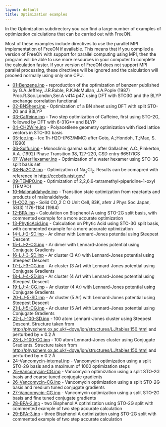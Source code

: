 ```yaml
---
layout: default
title: Optimization examples
---
```


In the Optimization subdirectory you can find a large number of examples of optimization calculations that can be carried out with FreeON.

Most of these examples include directives to use the parallel MPI implementation of FreeON if available. This means that if you compiled a version of FreeON with support for parallel computing using MPI, then the program will be able to use more resources in your computer to complete the calculation faster. If your version of FreeON does not support MPI parallel processing, these directives will be ignored and the calculation will proceed normally using only one CPU.

-   [01-Benzene.inp](01-Benzene.inp "wikilink") - reproduction of the optimization of benzenr published by G.A.Jeffrey, J.R.Ruble, R.K.McMullan, J.A.Pople (1987) Proc.R.Soc.London,Ser.A v414 p47, using DFT with STO3G and the BLYP exchange correlation functional
-   [02-BNSheet.inp](02-BNSheet.inp "wikilink") - Optimization of a BN sheet using DFT with split STO-2G and B3LYP
-   [03-Caffeine.inp](03-Caffeine.inp "wikilink") - Two step optimization of Caffeine, first using STO-2G, followed by DFT with 6-31G\*\* and BLYP
-   [04-CH2Wire.inp](04-CH2Wire.inp "wikilink") - Polyacetilene geometry optimization with fixed lattice vectors in STO-3G basis
-   [05-Ice.inp](05-Ice.inp "wikilink") - Ice 1h-H2O-(P63/MMC) after Goto, A.;Hondoh, T.;Mae, S.(1990)
-   [06-Sulfur.inp](06-Sulfur.inp "wikilink") - Monoclinic gamma sulfur, after Gallacher, A.C.;Pinkerton, A.A. (1992) Phase Transition 38, 127-220, CSD entry 66517ICS
-   [07-WaterHexamer.inp](07-WaterHexamer.inp "wikilink") - Optimization of a water hexamer using STO-3G split basis set
-   [08-Na2Cl2.inp](08-Na2Cl2.inp "wikilink") - Optimization of Na<sub>2</sub>Cl<sub>2</sub>. Results can be comapred with reference in <http://cccbdb.nist.gov/>
-   [09-TEMPO.inp](09-TEMPO.inp "wikilink") - Optimization of 2,2,6,6-tetramethyl-piperidine-1-oxyl (TEMPO)
-   [10-Malonaldahyde.inp](10-Malonaldahyde.inp "wikilink") - Transition state optimization from reactants and products of malonaldehyde.
-   [11-CO2.inp](11-CO2.inp "wikilink") - Solid CO\_2 C O Unit Cell, 83K, afetr J Phys Soc Japan, 53(3) 1176-1184 (1984)
-   [12-BPA.inp](12-BPA.inp "wikilink") - Calculation on Bisphenol A using STO-2G split basis, with commented example for a more accurate optimization
-   [13-PhyticAcid.inp](13-PhyticAcid.inp "wikilink") - Calculation on Phytic Acid using STO-3G split basis, with commented example for a more accurate optimization
-   [14-LJ-2-SD.inp](14-LJ-2-SD.inp "wikilink") - Ar dimer with Lennard-Jones potential using Steepest Descent
-   [15-LJ-2-CG.inp](15-LJ-2-CG.inp "wikilink") - Ar dimer with Lennard-Jones potential using Conjugate Gradients
-   [16-LJ-3-SD.inp](16-LJ-3-SD.inp "wikilink") - Ar cluster (3 Ar) with Lennard-Jones potential using Steepest Descent
-   [17-LJ-3-CG.inp](17-LJ-3-CG.inp "wikilink") - Ar cluster (3 Ar) with Lennard-Jones potential using Conjugate Gradients
-   [18-LJ-4-SD.inp](18-LJ-4-SD.inp "wikilink") - Ar cluster (4 Ar) with Lennard-Jones potential using Steepest Descent
-   [19-LJ-4-CG.inp](19-LJ-4-CG.inp "wikilink") - Ar cluster (4 Ar) with Lennard-Jones potential using Conjugate Gradients
-   [20-LJ-5-SD.inp](20-LJ-5-SD.inp "wikilink") - Ar cluster (5 Ar) with Lennard-Jones potential using Steepest Descent
-   [21-LJ-5-CG.inp](21-LJ-5-CG.inp "wikilink") - Ar cluster (5 Ar) with Lennard-Jones potential using Conjugate Gradients
-   [22-LJ-100-SD.inp](22-LJ-100-SD.inp "wikilink") - 100 atom Lennard-Jones cluster using Steepest Descent. Structure taken from <http://physchem.ox.ac.uk/~doye/jon/structures/LJ/tables.150.html> and perturbed by ± 0.2 Å
-   [23-LJ-100-CG.inp](23-LJ-100-CG.inp "wikilink") - 100 atom Lennard-Jones cluster using Conjugate Gradients. Structure taken from <http://physchem.ox.ac.uk/~doye/jon/structures/LJ/tables.150.html> and perturbed by ± 0.2 Å
-   [24-Vancomycin-internal.inp](24-Vancomycin-internal.inp "wikilink") - Vancomycin optimization using a split STO-2G basis and a maximum of 1000 optimization steps
-   [25-Vancomycin-CG.inp](25-Vancomycin-CG.inp "wikilink") - Vancomycin optimization using a split STO-2G basis and coarse tuned conjugate gradients
-   [26-Vancomycin-CG.inp](26-Vancomycin-CG.inp "wikilink") - Vancomycin optimization using a split STO-2G basis and medium tuned conjugate gradients
-   [27-Vancomycin-CG.inp](27-Vancomycin-CG.inp "wikilink") - Vancomycin optimization using a split STO-2G basis and fine tuned conjugate gradients
-   [28-BPA-2.inp](28-BPA-2.inp "wikilink") - two Bisphenol A optimization using STO-2G split with commented example of two step accurate calculation
-   [29-BPA-3.inp](29-BPA-3.inp "wikilink") - three Bisphenol A optimization using STO-2G split with commented example of two step accurate calculation

